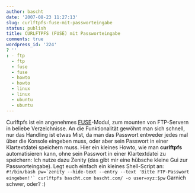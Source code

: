 ```yaml
---
author: bascht
date: '2007-08-23 11:27:13'
slug: curlftpfs-fuse-mit-passworteingabe
status: publish
title: CURLFTPFS (FUSE) mit Passworteingabe
comments: true
wordpress_id: '224'
? ''
: - ftp
  - ftp
  - fuse
  - fuse
  - howto
  - howto
  - linux
  - linux
  - ubuntu
  - ubuntu
---
```


Curlftpfs ist ein angenehmes
[FUSE](http://wiki.ubuntuusers.de/FUSE)-Modul, zum mounten von
FTP-Servern in beliebe Verzeichnisse. An die Funktionalität gewöhnt
man sich schnell, nur das Handling ist etwas Mist, da man das
Passwort entweder jedes mal über die Konsole eingeben muss, oder
aber sein Passwort in einer Klartextdatei speichern muss. Hier ein
kleines Howto, wie man **curlftpfs** automatisieren kann, ohne sein
Passwort in einer Klartextdatei zu speichern: Ich nutze dazu Zenity
(das gibt mir eine hübsche kleine Gui zur Passworteingabe). Legt
euch einfach ein kleines Shell-Script an:
`` #!/bin/bash pw=`zenity --hide-text --entry --text 'Bitte FTP-Passwort eingeben!'` curlftpfs bascht.com bascht.com/ -o user=xyz:$pw ``
Garnich schwer, oder? :)



